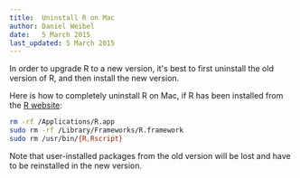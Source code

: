 ```yaml
---
title:	Uninstall R on Mac
author: Daniel Weibel
date: 	5 March 2015
last_updated: 5 March 2015
---
```


In order to upgrade R to a new version, it's best to first uninstall the old version of R, and then install the new version.

Here is how to completely uninstall R on Mac, if R has been installed from the [R website](https://www.r-project.org/):

~~~bash
rm -rf /Applications/R.app
sudo rm -rf /Library/Frameworks/R.framework
sudo rm /usr/bin/{R,Rscript}
~~~

Note that user-installed packages from the old version will be lost and have to be reinstalled in the new version.
